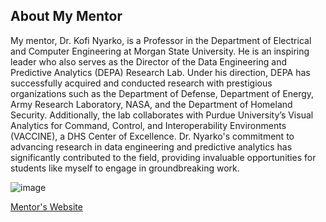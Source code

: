 ## About My Mentor

My mentor, Dr. Kofi Nyarko, is a Professor in the Department of Electrical and Computer Engineering at Morgan State University. He is an inspiring leader who also serves as the Director of the Data Engineering and Predictive Analytics (DEPA) Research Lab. Under his direction, DEPA has successfully acquired and conducted research with prestigious organizations such as the Department of Defense, Department of Energy, Army Research Laboratory, NASA, and the Department of Homeland Security. Additionally, the lab collaborates with Purdue University’s Visual Analytics for Command, Control, and Interoperability Environments (VACCINE), a DHS Center of Excellence. Dr. Nyarko's commitment to advancing research in data engineering and predictive analytics has significantly contributed to the field, providing invaluable opportunities for students like myself to engage in groundbreaking work.


![image](https://github.com/user-attachments/assets/30be3567-4c57-4c22-8ef7-f41fd88daa89)


[Mentor's Website](https://www.linkedin.com/in/kofinyarko/)


